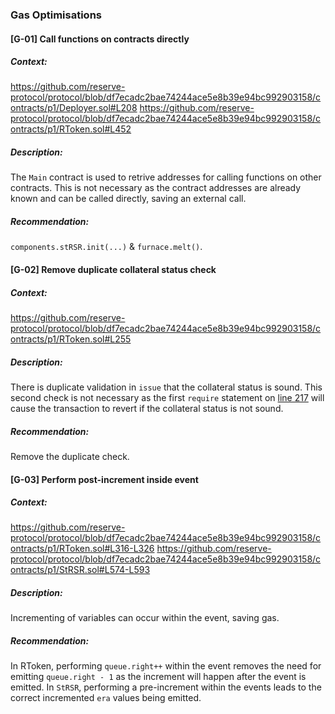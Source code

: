 
### **Gas Optimisations**
#### **[G-01] Call functions on contracts directly**
##### **Context:**
https://github.com/reserve-protocol/protocol/blob/df7ecadc2bae74244ace5e8b39e94bc992903158/contracts/p1/Deployer.sol#L208
https://github.com/reserve-protocol/protocol/blob/df7ecadc2bae74244ace5e8b39e94bc992903158/contracts/p1/RToken.sol#L452
##### **Description:**
The `Main` contract is used to retrive addresses for calling functions on other contracts. This is not necessary as the contract addresses are already known and can be called directly, saving an external call.
##### **Recommendation**:
`components.stRSR.init(...)` & `furnace.melt()`.

#### **[G-02] Remove duplicate collateral status check**
##### **Context:**
https://github.com/reserve-protocol/protocol/blob/df7ecadc2bae74244ace5e8b39e94bc992903158/contracts/p1/RToken.sol#L255
##### **Description:**
There is duplicate validation in `issue` that the collateral status is sound. This second check is not necessary as the first `require` statement on [line 217](https://github.com/reserve-protocol/protocol/blob/df7ecadc2bae74244ace5e8b39e94bc992903158/contracts/p1/RToken.sol#L217) will cause the transaction to revert if the collateral status is not sound.
##### **Recommendation**:
Remove the duplicate check.

#### **[G-03] Perform post-increment inside event**
##### **Context:**
https://github.com/reserve-protocol/protocol/blob/df7ecadc2bae74244ace5e8b39e94bc992903158/contracts/p1/RToken.sol#L316-L326
https://github.com/reserve-protocol/protocol/blob/df7ecadc2bae74244ace5e8b39e94bc992903158/contracts/p1/StRSR.sol#L574-L593
##### **Description:**
Incrementing of variables can occur within the event, saving gas.
##### **Recommendation**:
In RToken, performing `queue.right++` within the event removes the need for emitting `queue.right - 1` as the increment will happen after the event is emitted.
In `StRSR`, performing a pre-increment within the events leads to the correct incremented `era` values being emitted.